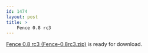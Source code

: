 ```yaml
---
id: 1474
layout: post
title: >
    Fence 0.8 rc3
---
```


<a href="http://blog.socklabs.com/typepad-uploader/Fence-0.8rc3.zip">Fence 0.8 rc3 (Fence-0.8rc3.zip)</a> is ready for download.
